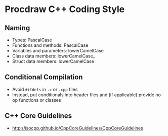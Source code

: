 # Procdraw C++ Coding Style

## Naming

- Types: PascalCase
- Functions and methods: PascalCase
- Variables and parameters: lowerCamelCase
- Class data members: lowerCamelCase_
- Struct data members: lowerCamelCase

## Conditional Compilation

- Avoid `#ifdefs` in `.c` or `.cpp` files
- Instead, put conditionals into header files and (if applicable)
  provide no-op functions or classes

## C++ Core Guidelines

- http://isocpp.github.io/CppCoreGuidelines/CppCoreGuidelines
